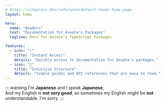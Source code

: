 ```yaml
---
# https://vitepress.dev/reference/default-theme-home-page
layout: home

hero:
  name: "Axudocs"
  text: "Documentation for Axuata's Packages"
  tagline: Docs for Axuata's TypeScript Packages

features:
  - icon: "⚡️"
    title: "Instant Access"
    details: "Quickly access to documentation for Axuata's packages."
  - icon: "🧩"
    title: "Intuitive Structure"
    details: "Simple guides and API references that are easy to read."
---
```


::: warning
I'm **Japanese** and I speak **Japanese**,  
And my English is **not very good**, so sometimes my English might be **not** understandable. I'm sorry.
:::